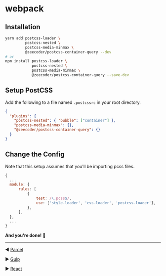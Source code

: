 # webpack

## Installation

```sh
yarn add postcss-loader \
         postcss-nested \
         postcss-media-minmax \
         @zeecoder/postcss-container-query --dev
# or
npm install postcss-loader \
            postcss-nested \
            postcss-media-minmax \
            @zeecoder/postcss-container-query --save-dev
```

## Setup PostCSS

Add the following to a file named `.postcssrc` in your root directory.

```json
{
  "plugins": {
    "postcss-nested": { "bubble": ["container"] },
    "postcss-media-minmax": {},
    "@zeecoder/postcss-container-query": {}
  }
}
```

## Change the Config

Note that this setup assumes that you'll be importing pcss files.

```js
{
  ...
  module: {
      rules: [
          {
              test: /\.pcss$/,
              use: ['style-loader', 'css-loader', 'postcss-loader'],
          },
      ],
  },
  ...
}
```

**And you're done!** 🎉

---

◀️️ [Parcel](parcel.md)

▶️ [Gulp](gulp.md)

▶️ [React](react.md)
